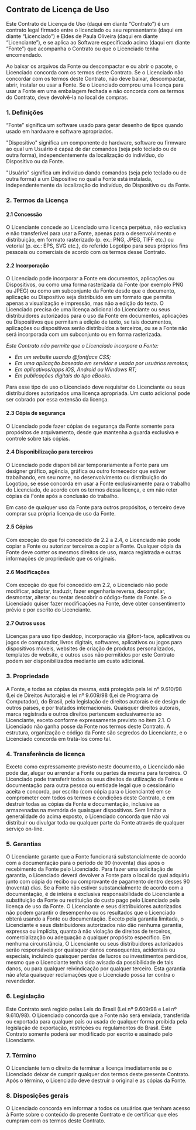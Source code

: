## Contrato de Licença de Uso

Este Contrato de Licença de Uso (daqui em diante “Contrato”) é um contrato legal firmado entre o licenciado ou seu representante (daqui em diante “Licenciado”) e Eldes de Paula Oliveira (daqui em diante “Licenciante”), e se aplica ao Software especificado acima (daqui em diante “Fonte”) que acompanha o Contrato ou que o Licenciado tenha encomendado.

Ao baixar os arquivos da Fonte ou descompactar e ou abrir o pacote, o Licenciado concorda com os termos deste Contrato. Se o Licenciado não concordar com os termos deste Contrato, não deve baixar, descompactar, abrir, instalar ou usar a Fonte. Se o Licenciado comprou uma licença para usar a Fonte em uma embalagem fechada e não concorda com os termos do Contrato, deve devolvê-la no local de compras.

### 1. Definições

“Fonte” significa um software usado para gerar desenho de tipos quando usado em hardware e software apropriados.

"Dispositivo" significa um componente de hardware, software ou firmware ao qual um Usuário é capaz de dar comandos (seja pelo teclado ou de outra forma), independentemente da localização do indivíduo, do Dispositivo ou da Fonte.

"Usuário" significa um indivíduo dando comandos (seja pelo teclado ou de outra forma) a um Dispositivo no qual a Fonte está instalada, independentemente da localização do indivíduo, do Dispositivo ou da Fonte.

### 2.	Termos da Licença

#### 2.1	Concessão

O Licenciante concede ao Licenciado uma licença perpétua, não exclusiva e não transferível para usar a Fonte, apenas para o desenvolvimento e distribuição, em formato rasterizado (p. ex.: PNG, JPEG, TIFF etc.) ou vetorial (p. ex.: EPS, SVG etc.), do referido Logotipo para seus próprios fins pessoais ou comerciais de acordo com os termos desse Contrato.

#### 2.2	Incorporação

O Licenciado pode incorporar a Fonte em documentos, aplicações ou Dispositivos, ou como uma forma rasterizada da Fonte (por exemplo PNG ou JPEG) ou como um subconjunto da Fonte desde que o documento, aplicação ou Dispositivo seja distribuído em um formato que permita apenas a visualização e impressão, mas não a edição do texto. O Licenciado precisa de uma licença adicional do Licenciante ou seus distribuidores autorizados para o uso da Fonte em documentos, aplicações ou Dispositivos que permitam a edição de texto, se tais documentos, aplicações ou dispositivos serão distribuídos a terceiros, ou se a Fonte não será incorporada com um subconjunto ou em forma rasterizada.

_Este Contrato não permite que o Licenciado incorpore a Fonte:_
- _Em um website usando @fontface CSS;_
- _Em uma aplicação baseada em servidor e usada por usuários remotos;_
- _Em aplicativos/apps iOS, Android ou Windows RT;_
- _Em publicações digitais do tipo eBooks._

Para esse tipo de uso o Licenciado deve requisitar do Licenciante ou seus distribuidores autorizados uma licença apropriada. Um custo adicional pode ser cobrado por essa extensão da licença.

#### 2.3	Cópia de segurança

O Licenciado pode fazer cópias de segurança da Fonte somente para propósitos de arquivamento, desde que mantenha a guarda exclusiva e controle sobre tais cópias.

#### 2.4	Disponibilização para terceiros

O Licenciado pode disponibilizar temporariamente a Fonte para um designer gráfico, agência, gráfica ou outro fornecedor que estiver trabalhando, em seu nome, no desenvolvimento ou distribuição do Logotipo, se esse concorda em usar a Fonte exclusivamente para o trabalho do Licenciado, de acordo com os termos dessa licença, e em não reter cópias da Fonte após a conclusão do trabalho.

Em caso de qualquer uso da Fonte para outros propósitos, o terceiro deve comprar sua própria licença de uso da Fonte.

#### 2.5	Cópias

Com exceção do que foi concedido de 2.2 a 2.4, o Licenciado não pode copiar a Fonte ou autorizar terceiros a copiar a Fonte. Qualquer cópia da Fonte deve conter os mesmos direitos de uso, marca registrada e outras informações de propriedade que os originais.

#### 2.6	Modificações

Com exceção do que foi concedido em 2.2, o Licenciado não pode modificar, adaptar, traduzir, fazer engenharia reversa, decompilar, desmontar, alterar ou tentar descobrir o código-fonte da Fonte. Se o Licenciado quiser fazer modificações na Fonte, deve obter consentimento prévio e por escrito do Licenciante.

#### 2.7	Outros usos

Licenças para uso tipo desktop, incorporação via @font-face, aplicativos ou jogos de computador, livros digitais, softwares, aplicativos ou jogos para dispositivos móveis, websites de criação de produtos personalizados, templates de website, e outros usos não permitidos por este Contrato podem ser disponibilizados mediante um custo adicional.

### 3.	Propriedade

A Fonte, e todas as cópias da mesma, está protegida pela lei nº 9.610/98 (Lei de Direitos Autorais) e lei nº 9.609/98 (Lei de Programa de Computador), do Brasil, pela legislação de direitos autorais e de design de outros países, e por tratados internacionais. Quaisquer direitos autorais, marca registrada e outros direitos pertencem exclusivamente ao Licenciante, exceto conforme expressamente previsto no item 2.1. O Licenciado não ganha posse da Fonte nos termos deste Contrato. A estrutura, organização e código da Fonte são segredos do Licenciante, e o Licenciado concorda em tratá-los como tal.

### 4.	Transferência de licença

Exceto como expressamente previsto neste documento, o Licenciado não pode dar, alugar ou arrendar a
Fonte ou partes da mesma para terceiros. O Licenciado pode transferir todos os seus direitos de utilização da Fonte e documentação para outra pessoa ou entidade legal que o cessionário aceita e concorda, por escrito (com cópia para o Licenciante) em se comprometer com todos os termos e condições deste Contrato, e em destruir todas as cópias da Fonte e documentação, inclusive as armazenadas na memória de quaisquer dispositivos. Sem limitar a generalidade do acima exposto, o
Licenciado concorda que não vai distribuir ou divulgar toda ou qualquer parte da Fonte através de qualquer serviço on-line.

### 5.	Garantias

O Licenciante garante que a Fonte funcionará substancialmente de acordo com a documentação para o período de 90 (noventa) dias após o recebimento da Fonte pelo Licenciado. Para fazer uma solicitação de garantia, o Licenciado deverá devolver a Fonte para o local do qual adquiriu junto com cópia do recibo ou comprovante de pagamento dentro desses 90 (noventa) dias. Se a Fonte não estiver substancialmente de acordo com a documentação, é de inteira e exclusiva responsabilidade do Licenciante a substituição da Fonte ou restituição do custo pago pelo Licenciado pela licença de uso da Fonte. O Licenciante e seus distribuidores autorizados não podem garantir o desempenho ou os resultados que o Licenciado obterá usando a Fonte ou documentação. Exceto pela garantia limitada, o Licenciante e seus distribuidores autorizados não dão nenhuma garantia, expressa ou implícita, quanto à não violação de direitos de terceiros, comercialização ou adequação a qualquer propósito específico. Em nenhuma circunstância, O Licenciante ou seus distribuidores autorizados serão responsáveis por quaisquer danos consequentes, acidentais ou especiais, incluindo quaisquer perdas de lucros ou investimentos perdidos, mesmo que o Licenciante tenha sido avisado da possibilidade de tais danos, ou para qualquer reivindicação por qualquer terceiro. Esta garantia não afeta quaisquer reclamações que o Licenciado possa ter contra o revendedor.

### 6.	Legislação

Este Contrato será regido pelas Leis do Brasil (Lei nº 9.609/98 e Lei nº 9.610/98). O Licenciado concorda que a Fonte não será enviada, transferida ou exportada para qualquer país ou usada de qualquer forma proibida pela legislação de exportação, restrições ou regulamentos do Brasil. Este Contrato somente poderá ser modificado por escrito e assinado pelo Licenciante.

### 7.	Término

O Licenciante tem o direito de terminar a licença imediatamente se o Licenciado deixar de cumprir qualquer dos termos deste presente Contrato. Após o término, o Licenciado deve destruir o original e as cópias da Fonte.

### 8.	Disposições gerais

O Licenciado concorda em informar a todos os usuários que tenham acesso à Fonte sobre o conteúdo do presente Contrato e de certificar que eles cumpram com os termos deste Contrato.
